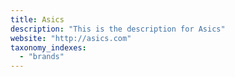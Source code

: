 ```yaml
---
title: Asics
description: "This is the description for Asics"
website: "http://asics.com"
taxonomy_indexes:
  - "brands"
---
```

